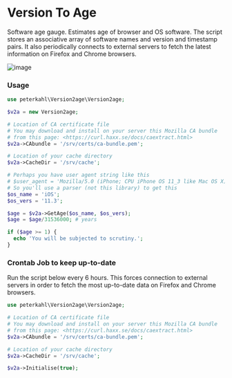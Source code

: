 # Version To Age

Software age gauge. Estimates age of browser and OS software. The script stores an associative array of software names and version and timestamp pairs. It also periodically connects to external servers to fetch the latest information on Firefox and Chrome browsers.

![image](https://github.com/peterkahl/version-to-age/blob/master/screen-shot.png "Screenshot of user agent and age of software.")

### Usage
```php
use peterkahl\Version2age\Version2age;

$v2a = new Version2age;

# Location of CA certificate file
# You may download and install on your server this Mozilla CA bundle
# from this page: <https://curl.haxx.se/docs/caextract.html>
$v2a->CAbundle = '/srv/certs/ca-bundle.pem';

# Location of your cache directory
$v2a->CacheDir = '/srv/cache';

# Perhaps you have user agent string like this
# $user_agent = 'Mozilla/5.0 (iPhone; CPU iPhone OS 11_3 like Mac OS X) AppleWebKit/604.1.34 (KHTML, like Gecko) CriOS/65.0.3325.152 Mobile/15E5216a Safari/604.1';
# So you'll use a parser (not this library) to get this
$os_name = 'iOS';
$os_vers = '11.3';

$age = $v2a->GetAge($os_name, $os_vers);
$age = $age/31536000; # years

if ($age >= 1) {
  echo 'You will be subjected to scrutiny.';
}

```

### Crontab Job to keep up-to-date
Run the script below every 6 hours. This forces connection to external servers in order to fetch the most up-to-date data on Firefox and Chrome browsers.
```php
use peterkahl\Version2age\Version2age;

# Location of CA certificate file
# You may download and install on your server this Mozilla CA bundle
# from this page: <https://curl.haxx.se/docs/caextract.html>
$v2a->CAbundle = '/srv/certs/ca-bundle.pem';

# Location of your cache directory
$v2a->CacheDir = '/srv/cache';

$v2a->Initialise(true);

```
